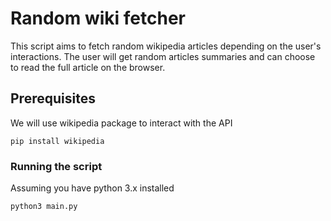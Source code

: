 # Random wiki fetcher

This script aims to fetch random wikipedia articles depending on the user's interactions.
The user will get random articles summaries and can choose to read the full article on the browser.

## Prerequisites

We will use wikipedia package to interact with the API

```
pip install wikipedia
```

### Running the script

Assuming you have python 3.x installed

```
python3 main.py
```

